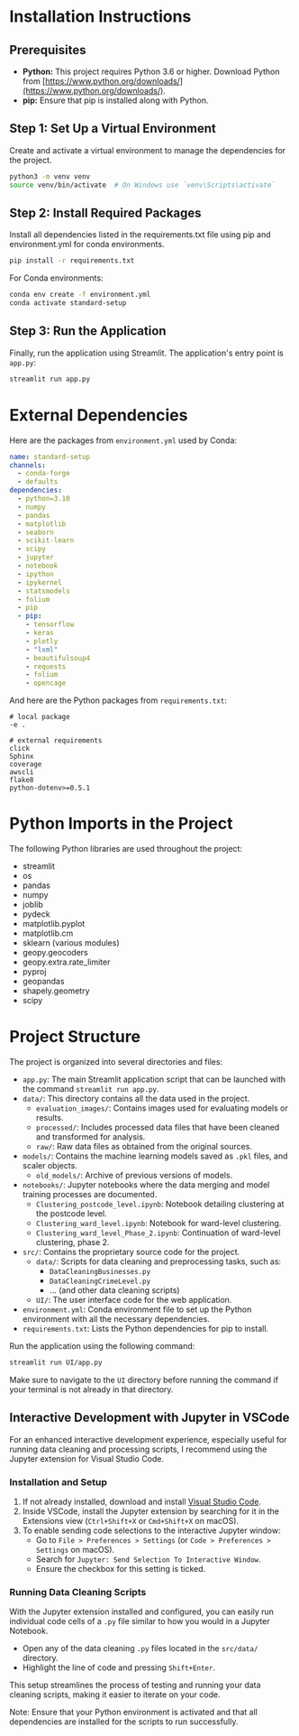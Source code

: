 # Installation Instructions

## Prerequisites
- **Python:** This project requires Python 3.6 or higher. Download Python from [https://www.python.org/downloads/](https://www.python.org/downloads/).
- **pip:** Ensure that pip is installed along with Python.

## Step 1: Set Up a Virtual Environment
Create and activate a virtual environment to manage the dependencies for the project.
```bash
python3 -m venv venv
source venv/bin/activate  # On Windows use `venv\Scripts\activate`
```

## Step 2: Install Required Packages
Install all dependencies listed in the requirements.txt file using pip and environment.yml for conda environments.
```bash
pip install -r requirements.txt
```
For Conda environments:
```bash
conda env create -f environment.yml
conda activate standard-setup
```

## Step 3: Run the Application
Finally, run the application using Streamlit. The application's entry point is `app.py`:
```bash
streamlit run app.py
```

# External Dependencies
Here are the packages from `environment.yml` used by Conda:
```yaml
name: standard-setup
channels:
  - conda-forge
  - defaults
dependencies:
  - python=3.10
  - numpy
  - pandas
  - matplotlib
  - seaborn
  - scikit-learn
  - scipy
  - jupyter
  - notebook
  - ipython
  - ipykernel
  - statsmodels
  - folium
  - pip
  - pip:
    - tensorflow
    - keras
    - plotly
    - "lxml"
    - beautifulsoup4
    - requests
    - folium  
    - opencage  
```

And here are the Python packages from `requirements.txt`:
```plaintext
# local package
-e .

# external requirements
click
Sphinx
coverage
awscli
flake8
python-dotenv>=0.5.1
```

# Python Imports in the Project
The following Python libraries are used throughout the project:
- streamlit
- os
- pandas
- numpy
- joblib
- pydeck
- matplotlib.pyplot
- matplotlib.cm
- sklearn (various modules)
- geopy.geocoders
- geopy.extra.rate_limiter
- pyproj
- geopandas
- shapely.geometry
- scipy

# Project Structure

The project is organized into several directories and files:

- `app.py`: The main Streamlit application script that can be launched with the command `streamlit run app.py`.
- `data/`: This directory contains all the data used in the project.
  - `evaluation_images/`: Contains images used for evaluating models or results.
  - `processed/`: Includes processed data files that have been cleaned and transformed for analysis.
  - `raw/`: Raw data files as obtained from the original sources.
- `models/`: Contains the machine learning models saved as `.pkl` files, and scaler objects.
  - `old_models/`: Archive of previous versions of models.
- `notebooks/`: Jupyter notebooks where the data merging and model training processes are documented.
  - `Clustering_postcode_level.ipynb`: Notebook detailing clustering at the postcode level.
  - `Clustering_ward_level.ipynb`: Notebook for ward-level clustering.
  - `Clustering_ward_level_Phase_2.ipynb`: Continuation of ward-level clustering, phase 2.
- `src/`: Contains the proprietary source code for the project.
  - `data/`: Scripts for data cleaning and preprocessing tasks, such as:
    - `DataCleaningBusinesses.py`
    - `DataCleaningCrimeLevel.py`
    - ... (and other data cleaning scripts)
  - `UI/`: The user interface code for the web application.
- `environment.yml`: Conda environment file to set up the Python environment with all the necessary dependencies.
- `requirements.txt`: Lists the Python dependencies for pip to install.

Run the application using the following command:
```bash
streamlit run UI/app.py
```

Make sure to navigate to the `UI` directory before running the command if your terminal is not already in that directory.

## Interactive Development with Jupyter in VSCode

For an enhanced interactive development experience, especially useful for running data cleaning and processing scripts, I recommend using the Jupyter extension for Visual Studio Code.

### Installation and Setup

1. If not already installed, download and install [Visual Studio Code](https://code.visualstudio.com/).
2. Inside VSCode, install the Jupyter extension by searching for it in the Extensions view (`Ctrl+Shift+X` or `Cmd+Shift+X` on macOS).
3. To enable sending code selections to the interactive Jupyter window:
   - Go to `File > Preferences > Settings` (or `Code > Preferences > Settings` on macOS).
   - Search for `Jupyter: Send Selection To Interactive Window`.
   - Ensure the checkbox for this setting is ticked.

### Running Data Cleaning Scripts

With the Jupyter extension installed and configured, you can easily run individual code cells of a `.py` file similar to how you would in a Jupyter Notebook.

- Open any of the data cleaning `.py` files located in the `src/data/` directory.
- Highlight the line of code and pressing `Shift+Enter`.

This setup streamlines the process of testing and running your data cleaning scripts, making it easier to iterate on your code.

Note: Ensure that your Python environment is activated and that all dependencies are installed for the scripts to run successfully.

